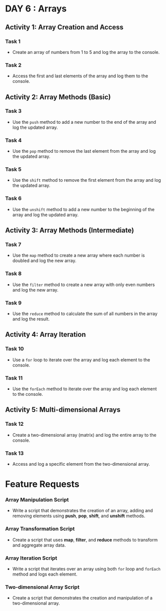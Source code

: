 # DAY 6 : Arrays

## Activity 1: Array Creation and Access

### Task 1
- Create an array of numbers from 1 to 5 and log the array to the console.

### Task 2
- Access the first and last elements of the array and log them to the console.

## Activity 2: Array Methods (Basic)

### Task 3
- Use the `push` method to add a new number to the end of the array and log the updated array.

### Task 4
- Use the `pop` method to remove the last element from the array and log the updated array.

### Task 5
- Use the `shift` method to remove the first element from the array and log the updated array.

### Task 6
- Use the `unshift` method to add a new number to the beginning of the array and log the updated array.

## Activity 3: Array Methods (Intermediate)

### Task 7
- Use the `map` method to create a new array where each number is doubled and log the new array.

### Task 8
- Use the `filter` method to create a new array with only even numbers and log the new array.

### Task 9
- Use the `reduce` method to calculate the sum of all numbers in the array and log the result.

## Activity 4: Array Iteration

### Task 10
- Use a `for` loop to iterate over the array and log each element to the console.

### Task 11
- Use the `forEach` method to iterate over the array and log each element to the console.

## Activity 5: Multi-dimensional Arrays

### Task 12
- Create a two-dimensional array (matrix) and log the entire array to the console.

### Task 13
- Access and log a specific element from the two-dimensional array.

# Feature Requests

### Array Manipulation Script
- Write a script that demonstrates the creation of an array, adding and removing elements using **push**, **pop**, **shift**, and **unshift** methods.

### Array Transformation Script
- Create a script that uses **map**, **filter**, and **reduce** methods to transform and aggregate array data.

### Array Iteration Script
- Write a script that iterates over an array using both `for` loop and `forEach` method and logs each element.

### Two-dimensional Array Script
- Create a script that demonstrates the creation and manipulation of a two-dimensional array.